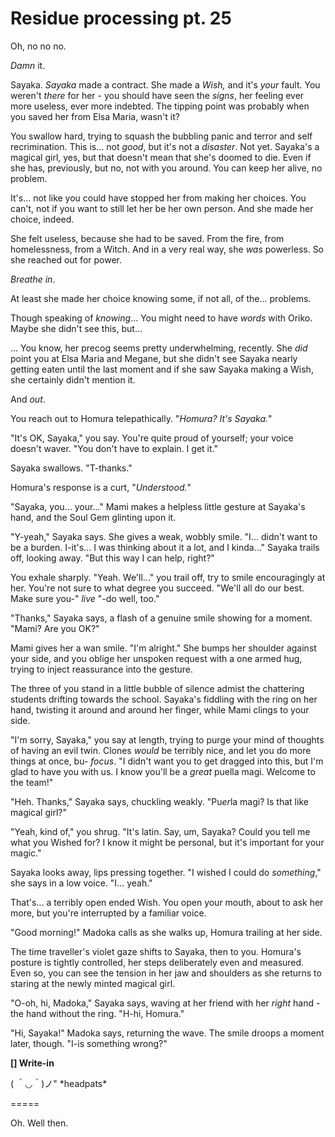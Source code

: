 # Residue processing pt. 25

Oh, no no no.

*Damn* it.

Sayaka. *Sayaka* made a contract. She made a *Wish,* and it's *your* fault. You weren't *there* for her - you should have seen the *signs*, her feeling ever more useless, ever more indebted. The tipping point was probably when you saved her from Elsa Maria, wasn't it?

You swallow hard, trying to squash the bubbling panic and terror and self recrimination. This is... not *good*, but it's not a *disaster*. Not yet. Sayaka's a magical girl, yes, but that doesn't mean that she's doomed to die. Even if she has, previously, but no, not with you around. You can keep her alive, no problem.

It's... not like you could have stopped her from making her choices. You can't, not if you want to still let her be her own person. And she made her choice, indeed.

She felt useless, because she had to be saved. From the fire, from homelessness, from a Witch. And in a very real way, she *was* powerless. So she reached out for power.

*Breathe in*.

At least she made her choice knowing some, if not all, of the... problems.

Though speaking of *knowing*... You might need to have *words* with Oriko. Maybe she didn't see this, but...

... You know, her precog seems pretty underwhelming, recently. She *did* point you at Elsa Maria and Megane, but she didn't see Sayaka nearly getting eaten until the last moment and if she saw Sayaka making a Wish, she certainly didn't mention it.

And *out*.

You reach out to Homura telepathically. "*Homura? It's Sayaka.*"

"It's OK, Sayaka," you say. You're quite proud of yourself; your voice doesn't waver. "You don't have to explain. I get it."

Sayaka swallows. "T-thanks."

Homura's response is a curt, "*Understood.*"

"Sayaka, you... your..." Mami makes a helpless little gesture at Sayaka's hand, and the Soul Gem glinting upon it.

"Y-yeah," Sayaka says. She gives a weak, wobbly smile. "I... didn't want to be a burden. I-it's... I was thinking about it a lot, and I kinda..." Sayaka trails off, looking away. "But this way I can help, right?"

You exhale sharply. "Yeah. We'll..." you trail off, try to smile encouragingly at her. You're not sure to what degree you succeed. "We'll all do our best. Make sure you-" *live* "-do well, too."

"Thanks," Sayaka says, a flash of a genuine smile showing for a moment. "Mami? Are you OK?"

Mami gives her a wan smile. "I'm alright." She bumps her shoulder against your side, and you oblige her unspoken request with a one armed hug, trying to inject reassurance into the gesture.

The three of you stand in a little bubble of silence admist the chattering students drifting towards the school. Sayaka's fiddling with the ring on her hand, twisting it around and around her finger, while Mami clings to your side.

"I'm sorry, Sayaka," you say at length, trying to purge your mind of thoughts of having an evil twin. Clones *would* be terribly nice, and let you do more things at once, bu- *focus*. "I didn't want you to get dragged into this, but I'm glad to have you with us. I know you'll be a *great* puella magi. Welcome to the team!"

"Heh. Thanks," Sayaka says, chuckling weakly. "Pu*er*la magi? Is that like magical girl?"

"Yeah, kind of," you shrug. "It's latin. Say, um, Sayaka? Could you tell me what you Wished for? I know it might be personal, but it's important for your magic."

Sayaka looks away, lips pressing together. "I wished I could do *something*," she says in a low voice. "I... yeah."

That's... a terribly open ended Wish. You open your mouth, about to ask her more, but you're interrupted by a familiar voice.

"Good morning!" Madoka calls as she walks up, Homura trailing at her side.

The time traveller's violet gaze shifts to Sayaka, then to you. Homura's posture is tightly controlled, her steps deliberately even and measured. Even so, you can see the tension in her jaw and shoulders as she returns to staring at the newly minted magical girl.

"O-oh, hi, Madoka," Sayaka says, waving at her friend with her *right* hand - the hand without the ring. "H-hi, Homura."

"Hi, Sayaka!" Madoka says, returning the wave. The smile droops a moment later, though. "I-is something wrong?"

**\[] Write-in**

( ＾◡＾)ノ" \*headpats\*

\=====​

Oh. Well then.
